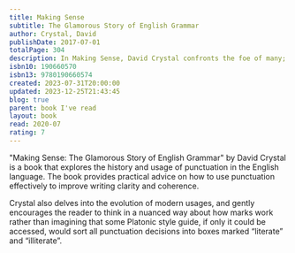 ```yaml
---
title: Making Sense
subtitle: The Glamorous Story of English Grammar
author: Crystal, David
publishDate: 2017-07-01
totalPage: 304
description: In Making Sense, David Crystal confronts the foe of many; grammar. Once taught relentlessly to all students in the English-speaking world, grammar disappeared from most school curricula, so that terms such as "preposition" and "conjunction" now often confound children and adults alike. Explaining the nuts and bolts of grammar presents a special challenge, because - far more than is the case with spelling and punctuation - the subject is burdened with a centuries-old history of educational practice that many will recall as anything but glamorous. One of the world's foremost authorities on the English language, Crystal sets out to rid grammar of its undeserved reputation as a dry and intimidating subject, pointing out how essential grammar is to clear and effective speech and writing. He moves briskly through the stages by which children acquire grammar, along the way demystifying grammar's rules and irregularities and showing us how to navigate its snares and pitfalls. He offers the fascinating history of grammar, explaining how it has evolved from the first grammarians in ancient Greece to our 21st century digital environment of blogging, emailing, and texting. Many find grammar to be a daunting subject, but in this breezy, entertaining book, Crystal proves that grammar doesn't need to make us uneasy-we can all make sense of how we make sense.
isbn10: 190660570
isbn13: 9780190660574
created: 2023-07-31T20:00:00
updated: 2023-12-25T21:43:45
blog: true
parent: book I've read
layout: book
read: 2020-07
rating: 7
---
```


"Making Sense: The Glamorous Story of English Grammar" by David Crystal is a book that explores the history and usage of punctuation in the English language. The book provides practical advice on how to use punctuation effectively to improve writing clarity and coherence.

Crystal also delves into the evolution of modern usages, and gently encourages the reader to think in a nuanced way about how marks work rather than imagining that some Platonic style guide, if only it could be accessed, would sort all punctuation decisions into boxes marked “literate” and “illiterate”.
